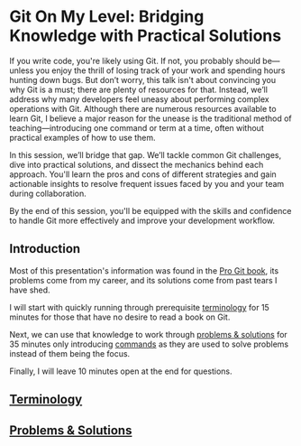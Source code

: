 # Git On My Level: Bridging Knowledge with Practical Solutions

If you write code, you're likely using Git. If not, you probably should be—unless you enjoy the thrill of losing track of your work and spending hours hunting down bugs. But don’t worry, this talk isn't about convincing you why Git is a must; there are plenty of resources for that. Instead, we’ll address why many developers feel uneasy about performing complex operations with Git. Although there are numerous resources available to learn Git, I believe a major reason for the unease is the traditional method of teaching—introducing one command or term at a time, often without practical examples of how to use them.

In this session, we’ll bridge that gap. We’ll tackle common Git challenges, dive into practical solutions, and dissect the mechanics behind each approach. You'll learn the pros and cons of different strategies and gain actionable insights to resolve frequent issues faced by you and your team during collaboration.

By the end of this session, you'll be equipped with the skills and confidence to handle Git more effectively and improve your development workflow.

## Introduction

Most of this presentation's information was found in the [Pro Git book](https://git-scm.com/book/en/v2), its problems come from my career, and its solutions come from past tears I have shed.

I will start with quickly running through prerequisite [terminology](#terminology) for 15 minutes for those that have no desire to read a book on Git.

Next, we can use that knowledge to work through [problems & solutions](#problems--solutions) for 35 minutes only introducing [commands](./commands.md) as they are used to solve problems instead of them being the focus.

Finally, I will leave 10 minutes open at the end for questions.

## [Terminology](./terminology.md)

## [Problems & Solutions](./problems-and-solutions.md)
